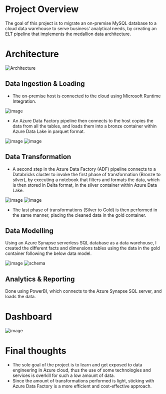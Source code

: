 # Project Overview
The goal of this project is to migrate an on-premise MySQL database to a cloud data warehouse to serve business' analytical needs, by creating an ELT pipeline that implements the medallion data architecture.

# Architecture

![Architecture](https://github.com/user-attachments/assets/ec917f02-896b-41e3-8c83-ecc6363b64ba)

## Data Ingestion & Loading
- The on-premise host is connected to the cloud using Microsoft Runtime Integration.

![image](https://github.com/user-attachments/assets/e0c015e6-fbbf-400c-ac1d-8f867f4ff581)

- An Azure Data Factory pipeline then connects to the host copies the data from all the tables, and loads them into a bronze container within Azure Data Lake in parquet format.

![image](https://github.com/user-attachments/assets/6df16eb5-8358-40a7-ac30-1a2bac5516f1)
![image](https://github.com/user-attachments/assets/7957946a-2982-4dd2-8739-67e1daf89fe7)

## Data Transformation
- A second step in the Azure Data Factory (ADF) pipeline connects to a Databricks cluster to invoke the first phase of transformation (Bronze to silver), by executing a notebook that filters and formats the data, which is then stored in Delta format, in the silver container within Azure Data Lake.
  
![image](https://github.com/user-attachments/assets/26fb9e8e-33a9-461f-947d-01bb90609196)
![image](https://github.com/user-attachments/assets/5bfbd9fa-6358-46ce-9e90-afe0c1cb092c)
- The last phase of transformations (Silver to Gold) is then performed in the same manner, placing the cleaned data in the gold container.
## Data Modelling
Using an Azure Synapse serverless SQL database as a data warehouse, I created the different facts and dimensions tables using the data in the gold container following the below data model.
  
![image](https://github.com/user-attachments/assets/d5e6595f-bd7a-474d-ab19-8976fd907d39)
![schema](https://github.com/user-attachments/assets/c05f17e6-02d1-4452-baa1-2b9da033a375)


## Analytics & Reporting
Done using PowerBI, which connects to the Azure Synapse SQL server, and loads the data.

# Dashboard

![image](https://github.com/user-attachments/assets/357d7480-2d8c-4abb-b947-3793af2ac580)

# Final thoughts
- The sole goal of the project is to learn and get exposed to data engineering in Azure cloud, thus the use of some technologies and services is overkill for such a low amount of data.
- Since the amount of transformations performed is light, sticking with Azure Data Factory is a more efficient and cost-effective approach.
